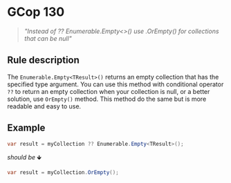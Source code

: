 ﻿# GCop 130

> *"Instead of ?? Enumerable.Empty<>() use .OrEmpty() for collections that can be null"*

## Rule description

The `Enumerable.Empty<TResult>()` returns an empty collection that has the specified type argument. You can use this method with conditional operator `??`  to return an empty collection when your collection is null, or a better solution, use `OrEmpty()` method. This method do the same but is more readable and easy to use. 

## Example

```csharp
var result = myCollection ?? Enumerable.Empty<TResult>();
```

*should be* 🡻

```csharp
var result = myCollection.OrEmpty();
```